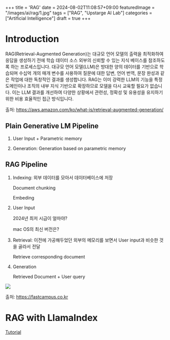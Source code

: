 +++
title = 'RAG'
date = 2024-08-02T11:08:57+09:00
featuredImage = "/images/ai/rag/1.jpg"
tags = ["RAG", "Upstarge AI Lab"]
categories = ["Artificial Intelligence"]
draft = true
+++

# Introduction

RAG(Retrieval-Augmented Generation)는 대규모 언어 모델의 출력을 최적화하여 응답을 생성하기 전에 학습 데이터 소스 외부의 신뢰할 수 있는 지식 베이스를 참조하도록 하는 프로세스입니다. 대규모 언어 모델(LLM)은 방대한 양의 데이터를 기반으로 학습되며 수십억 개의 매개 변수를 사용하여 질문에 대한 답변, 언어 번역, 문장 완성과 같은 작업에 대한 독창적인 결과를 생성합니다. RAG는 이미 강력한 LLM의 기능을 특정 도메인이나 조직의 내부 지식 기반으로 확장하므로 모델을 다시 교육할 필요가 없습니다. 이는 LLM 결과를 개선하여 다양한 상황에서 관련성, 정확성 및 유용성을 유지하기 위한 비용 효율적인 접근 방식입니다.

출처: https://aws.amazon.com/ko/what-is/retrieval-augmented-generation/

## Plain Generative LM Pipeline

1. User Input + Parametric memory

2. Generation: Generation based on parametric memory

## RAG Pipeline

1. Indexing: 외부 데이터를 모아서 데이터베이스에 저장

    Document chunking 

    Embeding

2. User Input

    2024년 최저 시급이 얼마야?

    mac OS의 최신 버전은?

3. Retrieval: 이전에 가공해두었던 외부의 메모리를 보면서 User input과 비슷한 것을 골라서 전달

    Retrieve corresponding document

4. Generation

    Retrieved Document + User query

<img src="/images/ai/rag/2.png" />

출처: https://fastcampus.co.kr

# RAG with LlamaIndex

[Tutorial](https://github.com/seilylook/LlamdaIndex_with_OpenAI)